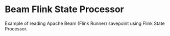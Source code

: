 # Beam Flink State Processor

Example of reading Apache Beam (Flink Runner) savepoint using Flink State Processor.
